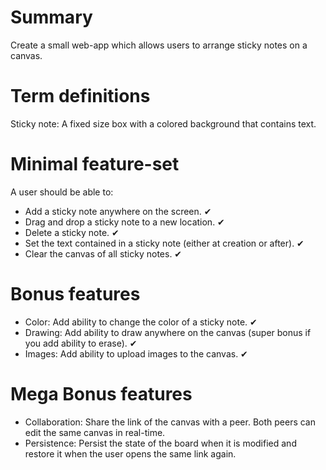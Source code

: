 # Summary

Create a small web-app which allows users to arrange sticky notes on a canvas.

# Term definitions

Sticky note: A fixed size box with a colored background that contains text.

# Minimal feature-set

A user should be able to:

- Add a sticky note anywhere on the screen. ✔
- Drag and drop a sticky note to a new location. ✔
- Delete a sticky note. ✔
- Set the text contained in a sticky note (either at creation or after). ✔
- Clear the canvas of all sticky notes. ✔

# Bonus features

- Color: Add ability to change the color of a sticky note. ✔
- Drawing: Add ability to draw anywhere on the canvas (super bonus if you add ability to erase). ✔
- Images: Add ability to upload images to the canvas. ✔

# Mega Bonus features

- Collaboration: Share the link of the canvas with a peer. Both peers can edit the same canvas in real-time.
- Persistence: Persist the state of the board when it is modified and restore it when the user opens the same link again.
